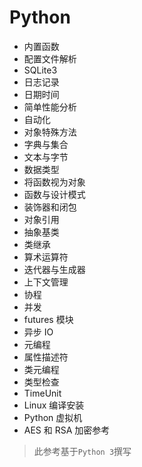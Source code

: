# Python

- 内置函数
- 配置文件解析
- SQLite3
- 日志记录
- 日期时间
- 简单性能分析
- 自动化
- 对象特殊方法
- 字典与集合
- 文本与字节
- 数据类型
- 将函数视为对象
- 函数与设计模式
- 装饰器和闭包
- 对象引用
- 抽象基类
- 类继承
- 算术运算符
- 迭代器与生成器
- 上下文管理
- 协程
- 并发
- futures 模块
- 异步 IO
- 元编程
- 属性描述符
- 类元编程
- 类型检查
- TimeUnit
- Linux 编译安装
- Python 虚拟机
- AES 和 RSA 加密参考

> 此参考基于`Python 3`撰写

